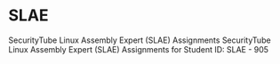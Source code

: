 # SLAE
SecurityTube Linux Assembly Expert (SLAE) Assignments
SecurityTube Linux Assembly Expert (SLAE) Assignments for Student ID: SLAE - 905

